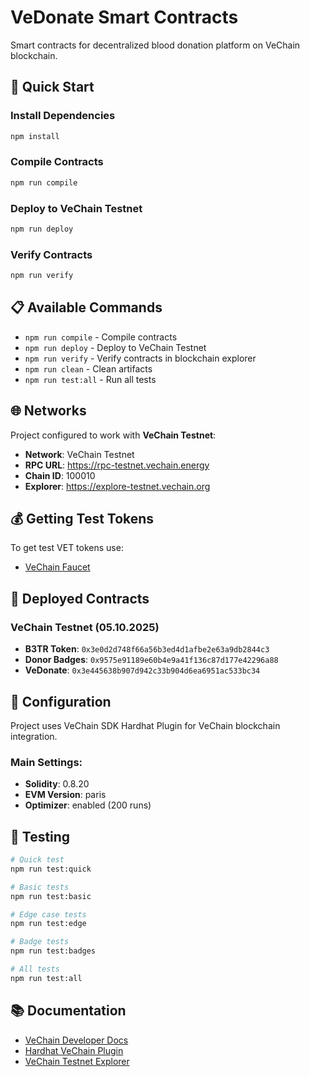 # VeDonate Smart Contracts

Smart contracts for decentralized blood donation platform on VeChain blockchain.

## 🚀 Quick Start

### Install Dependencies

```bash
npm install
```

### Compile Contracts

```bash
npm run compile
```

### Deploy to VeChain Testnet

```bash
npm run deploy
```

### Verify Contracts

```bash
npm run verify
```

## 📋 Available Commands

- `npm run compile` - Compile contracts
- `npm run deploy` - Deploy to VeChain Testnet
- `npm run verify` - Verify contracts in blockchain explorer
- `npm run clean` - Clean artifacts
- `npm run test:all` - Run all tests

## 🌐 Networks

Project configured to work with **VeChain Testnet**:

- **Network**: VeChain Testnet
- **RPC URL**: https://rpc-testnet.vechain.energy
- **Chain ID**: 100010
- **Explorer**: https://explore-testnet.vechain.org

## 💰 Getting Test Tokens

To get test VET tokens use:

- [VeChain Faucet](https://faucet.vechain.org/)

## 📄 Deployed Contracts

### VeChain Testnet (05.10.2025)

- **B3TR Token**: `0x3e0d2d748f66a56b3ed4d1afbe2e63a9db2844c3`
- **Donor Badges**: `0x9575e91189e60b4e9a41f136c87d177e42296a88`
- **VeDonate**: `0x3e445638b907d942c33b904d6ea6951ac533bc34`

## 🔧 Configuration

Project uses VeChain SDK Hardhat Plugin for VeChain blockchain integration.

### Main Settings:

- **Solidity**: 0.8.20
- **EVM Version**: paris
- **Optimizer**: enabled (200 runs)

## 🧪 Testing

```bash
# Quick test
npm run test:quick

# Basic tests
npm run test:basic

# Edge case tests
npm run test:edge

# Badge tests
npm run test:badges

# All tests
npm run test:all
```

## 📚 Documentation

- [VeChain Developer Docs](https://docs.vechain.org/)
- [Hardhat VeChain Plugin](https://docs.vechain.org/developer-resources/frameworks-and-ides/hardhat)
- [VeChain Testnet Explorer](https://explore-testnet.vechain.org/)
